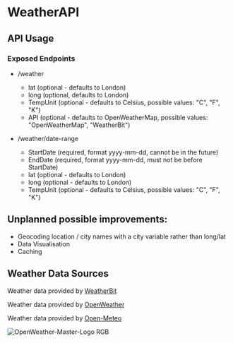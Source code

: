 # WeatherAPI

## API Usage

### Exposed Endpoints
- /weather
  - lat (optional - defaults to London)
  - long (optional, defaults to London)
  - TempUnit (optional - defaults to Celsius, possible values: "C", "F", "K")
  - API (optional - defaults to OpenWeatherMap, possible values: "OpenWeatherMap", "WeatherBit")

- /weather/date-range
    - StartDate (required, format yyyy-mm-dd, cannot be in the future)
    - EndDate (required, format yyyy-mm-dd, must not be before StartDate)
    - lat (optional - defaults to London)
    - long (optional - defaults to London)
    - TempUnit (optional - defaults to Celsius, possible values: "C", "F", "K")


## Unplanned possible improvements:

- Geocoding location / city names with a city variable rather than long/lat
- Data Visualisation
- Caching


## Weather Data Sources

Weather data provided by [WeatherBit](https://www.weatherbit.io/)

Weather data provided by [OpenWeather](https://openweathermap.org/)

Weather data provided by [Open-Meteo](https://open-meteo.com/)

![OpenWeather-Master-Logo RGB](https://github.com/BenSisk/WeatherAPI/assets/43730029/02401a9a-d255-46c7-a16e-6508caca7fd9)
